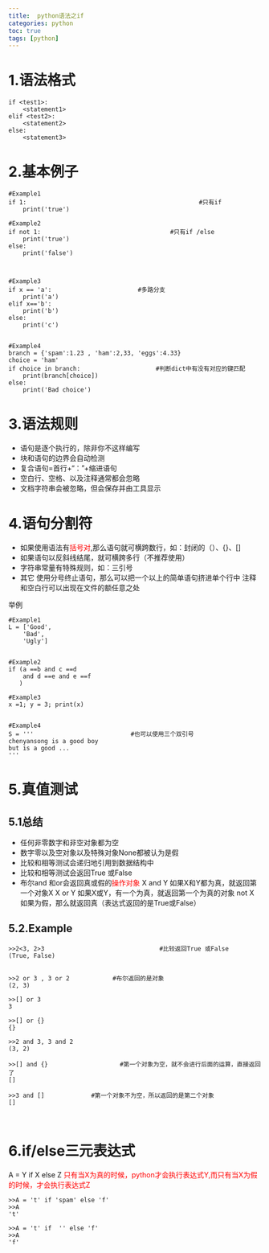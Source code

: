 ```yaml
---
title:  python语法之if
categories: python   
toc: true  
tags: [python]
---
```




 # 1.语法格式
```
if <test1>:
    <statement1>
elif <test2>:
    <statement2>
else:
    <statement3>

```

# 2.基本例子
```
#Example1
if 1:                                                #只有if
    print('true')

#Example2
if not 1:                                    #只有if /else
    print('true')
else:
    print('false')



#Example3
if x == 'a':                        #多路分支
    print('a')
elif x=='b':
    print('b')
else:
    print('c')


#Example4
branch = {'spam':1.23 , 'ham':2,33, 'eggs':4.33}
choice = 'ham'
if choice in branch:                     #判断dict中有没有对应的键匹配
    print(branch[choice])
else:
    print('Bad choice')

```

# 3.语法规则
* 语句是逐个执行的，除非你不这样编写
* 块和语句的边界会自动检测
* 复合语句=首行+“：”+缩进语句
* 空白行、空格、以及注释通常都会忽略
* 文档字符串会被忽略，但会保存并由工具显示





# 4.语句分割符
* 如果使用语法有<font color=red>括号对</font>,那么语句就可横跨数行，如：封闭的（）、{}、[]
* 如果语句以反斜线结尾，就可横跨多行（不推荐使用）
* 字符串常量有特殊规则，如：三引号
* 其它
使用分号终止语句，那么可以把一个以上的简单语句挤进单个行中
注释和空白行可以出现在文件的额任意之处

举例
```
#Example1
L = ['Good',
    'Bad',
    'Ugly']


#Example2
if (a ==b and c ==d 
    and d ==e and e ==f
   )

#Example3
x =1; y = 3; print(x)


#Example4
S = '''                           #也可以使用三个双引号
chenyansong is a good boy
but is a good ...
'''
```



# 5.真值测试

## 5.1总结
* 任何非零数字和非空对象都为空
* 数字零以及空对象以及特殊对象None都被认为是假
* 比较和相等测试会递归地引用到数据结构中
* 比较和相等测试会返回True 或False
* 布尔and 和or会返回真或假的<font color=red>操作对象</font>
X and Y 
    如果X和Y都为真，就返回第一个对象X
X or Y
    如果X或Y，有一个为真，就返回第一个为真的对象
not X
    如果为假，那么就返回真（表达式返回的是True或False）

## 5.2.Example
```
>>2<3, 2>3                                #比较返回True 或False
(True, False)


>>2 or 3 , 3 or 2            #布尔返回的是对象
(2, 3)

>>[] or 3
3

>>[] or {}
{}

>>2 and 3, 3 and 2
(3, 2)

>>[] and {}                    #第一个对象为空，就不会进行后面的运算，直接返回了
[]

>>3 and []             #第一个对象不为空，所以返回的是第二个对象
[]



```



# 6.if/else三元表达式
A = Y if X else Z
<font color=red>只有当X为真的时候，python才会执行表达式Y,而只有当X为假的时候，才会执行表达式Z</font>

```
>>A = 't' if 'spam' else 'f'
>>A
't'

>>A = 't' if  '' else 'f'
>>A
'f'

```




